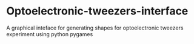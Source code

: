# Optoelectronic-tweezers-interface
A graphical inteface for generating shapes for optoelectronic tweezers experiment using python pygames
